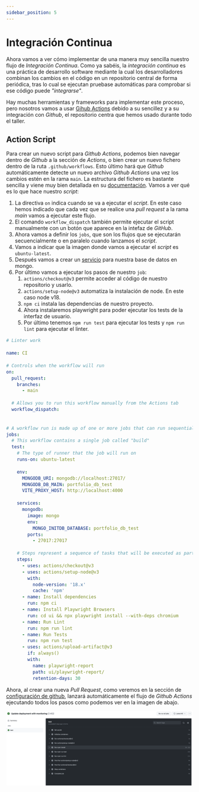 ```yaml
---
sidebar_position: 5
---
```


# Integración Continua

Ahora vamos a ver cómo implementar de una manera muy sencilla nuestro flujo de *Integración Continua*. Como ya sabéis, la *integración continua* es una práctica de desarrollo software mediante la cual los desarrolladores combinan los cambios en el código en un repositorio central de forma periódica, tras lo cual se ejecutan pruebase automáticas para comprobar si ese código puede *"integrarse"*.

Hay muchas herramientas y frameworks para implementar este proceso, pero nosotros vamos a usar [Gihub Actions](https://docs.github.com/en/actions) debido a su sencillez y a su integración con *Github*, el repositorio centra que hemos usado durante todo el taller.

## Action Script

Para crear un nuevo script para *Github Actions*, podemos bien navegar dentro de *Github* a la sección de *Actions*, o bien crear un nuevo fichero dentro de la ruta `.github/workflows`. Esto último hará que *Github* automáticamente detecte un nuevo archivo *Github Actions* una vez los cambios estén en la rama `main`. La estructura del fichero es bastante sencilla y viene muy bien detallada en su [documentación](https://docs.github.com/en/actions/learn-github-actions/understanding-github-actions). Vamos a ver qué es lo que hace nuestro *script*:

1. La directiva `on` indica cuando se va a ejecutar el *script*. En este caso hemos indicado que cada vez que se realice una *pull request* a la rama *main* vamos a ejecutar este flujo.
2. El comando `workflow_dispatch` también permite ejecutar el script manualmente con un botón que aparece en la intefaz de *GitHub*.
3. Ahora vamos a definir los `jobs`, que son los flujos que se ejecutarán secuencialmente o en paralelo cuando lanzamos el *script*.
4. Vamos a indicar que la imagen donde vamos a ejecutar el *script* es `ubuntu-latest`.
5. Después vamos a crear un [servicio](https://docs.github.com/en/actions/using-containerized-services/about-service-containers) para nuestra base de datos en mongo.
6. Por último vamos a ejecutar los pasos de nuestro `job`:
   1. `actions/checkout@v3` permite acceder al código de nuestro repositorio y usarlo.
   2. `actions/setup-node@v3` automatiza la instalación de node. En este caso node v18.
   3. `npm ci` instala las dependencias de nuestro proyecto.
   4. Ahora instalaremos playwright para poder ejecutar los tests de la interfaz de usuario.
   5. Por último tenemos `npm run test` para ejecutar los tests y `npm run lint` para ejecutar el linter.

```yaml title=".github/workflows/ci.yml"
# Linter work 

name: CI

# Controls when the workflow will run
on:
  pull_request:
    branches:
      - main

  # Allows you to run this workflow manually from the Actions tab
  workflow_dispatch:


# A workflow run is made up of one or more jobs that can run sequentially or in parallel
jobs:
  # This workflow contains a single job called "build"
  test:
    # The type of runner that the job will run on
    runs-on: ubuntu-latest
    
    env:
      MONGODB_URI: mongodb://localhost:27017/
      MONGODB_DB_MAIN: portfolio_db_test
      VITE_PROXY_HOST: http://localhost:4000
        
    services:
      mongodb:
        image: mongo
        env:
          MONGO_INITDB_DATABASE: portfolio_db_test
        ports:
          - 27017:27017

    # Steps represent a sequence of tasks that will be executed as part of the job
    steps:
      - uses: actions/checkout@v3
      - uses: actions/setup-node@v3
        with:
          node-version: '18.x'
          cache: 'npm'
      - name: Install dependencies
        run: npm ci
      - name: Install Playwright Browsers
        run: cd ui && npx playwright install --with-deps chromium
      - name: Run Lint
        run: npm run lint
      - name: Run Tests
        run: npm run test
      - uses: actions/upload-artifact@v3
        if: always()
        with:
          name: playwright-report
          path: ui/playwright-report/
          retention-days: 30
```

Ahora, al crear una nueva *Pull Request*, como veremos en la sección de [configuración de github](./github_config), lanzará automáticamente el flujo de *Github Actions* ejecutando todos los pasos como podemos ver en la imagen de abajo.

![ci job](../../static/img/tutorial/cicd/6_ci.png)
